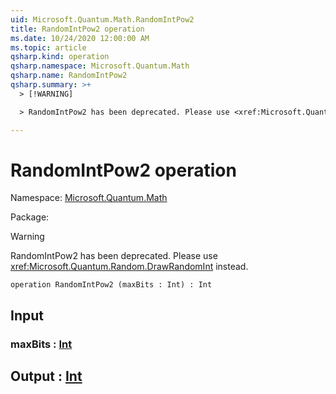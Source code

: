 ```yaml
---
uid: Microsoft.Quantum.Math.RandomIntPow2
title: RandomIntPow2 operation
ms.date: 10/24/2020 12:00:00 AM
ms.topic: article
qsharp.kind: operation
qsharp.namespace: Microsoft.Quantum.Math
qsharp.name: RandomIntPow2
qsharp.summary: >+
  > [!WARNING]

  > RandomIntPow2 has been deprecated. Please use <xref:Microsoft.Quantum.Random.DrawRandomInt> instead.

---
```


# RandomIntPow2 operation

Namespace: [Microsoft.Quantum.Math](xref:Microsoft.Quantum.Math)

Package: [](https://nuget.org/packages/)


> [!WARNING]
> RandomIntPow2 has been deprecated. Please use <xref:Microsoft.Quantum.Random.DrawRandomInt> instead.



```qsharp
operation RandomIntPow2 (maxBits : Int) : Int
```


## Input

### maxBits : [Int](xref:microsoft.quantum.lang-ref.int)





## Output : [Int](xref:microsoft.quantum.lang-ref.int)

